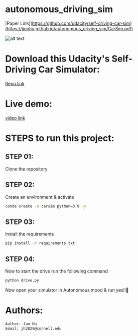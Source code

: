 # autonomous_driving_sim

[Paper Link](https://github.com/udacity/self-driving-car-sim](https://jjunhu.github.io/autonomous_driving_sim/CarSim.pdf)

![alt text](https://cdn.dribbble.com/users/1815/screenshots/2589016/car_dr.gif)


# Download this Udacity's Self-Driving Car Simulator:

[Repo link](https://github.com/udacity/self-driving-car-sim)


# Live demo:
[video link](https://www.youtube.com/watch?v=5Uu3DYESfcM)


# STEPS to run this project:


## STEP 01: 
Clone the repository

## STEP 02: 
Create an environment & activate

```bash
conda create -n carsim python=3.9 -y
```

## STEP 03: 
Install the requirements


```bash
pip install -r requirements.txt
```


## STEP 04: 
Now to start the drive run the following command


```bash
python drive.py
```

Now open your simulator in Autonomous mood & run yes!!🙂

# Authors:
```bash
Author: Jun Hu
Email: jh2829@cornell.edu
```
